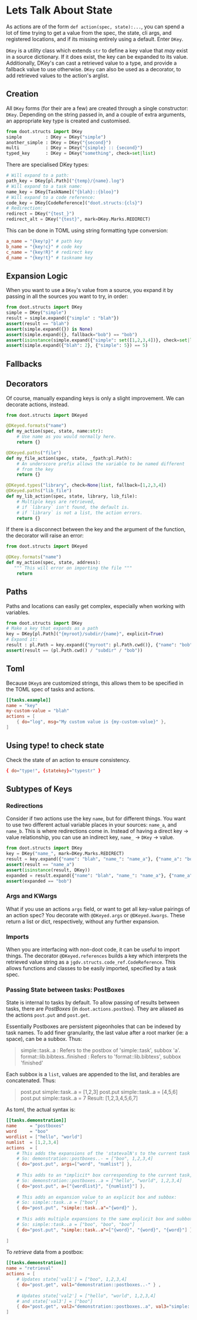 # Lets Talk About State
As actions are of the form `def action(spec, state):...`, you can spend a lot of time
trying to get a value from the spec, the state, cli args, and registered locations, and if its missing entirely using a default.
Enter `DKey`.  

`DKey` is a utility class which extends `str` to define a key value that *may* exist in a source dictionary. 
If it does exist, the key can be expanded to its value. Additionally, DKey's can cast a retrieved value to a type, and provide a fallback value to use otherwise.
`DKey` can also be used as a decorator, to add retrieved values to the action's arglist.

## Creation
All `DKey` forms (for their are a few) are created through a single constructor: `DKey`.
Depending on the string passed in, and a couple of extra arguments, an appropriate key type is created
and customised.

``` python
from doot.structs import DKey
simple         : DKey = DKey("simple")
another_simple : DKey = DKey("{second}")
multi          : DKey = DKey("{simple} :: {second}")
typed_key      : DKey = DKey("something", check=set|list)
```

There are specialised DKey types:
```python
# Will expand to a path:
path_key = DKey[pl.Path]("{temp}/{name}.log")
# Will expand to a task name:
name_key = DKey[TaskName]("{blah}::{bloo}")
# Will expand to a code reference:
code_key = DKey[CodeReference]("doot.structs:{cls}")
# Redirection:
redirect = DKey("{test_}")
redirect_alt = DKey("{test}", mark=DKey.Marks.REDIRECT)
```

This can be done in TOML using string formatting type conversion:
```toml
a_name = "{key!p}" # path key
b_name = "{key!c}" # code key
c_name = "{key!R}" # redirect key
d_name = "{key!t}" # taskname key

```


## Expansion Logic
When you want to use a `DKey`'s value from a source, you expand it by passing in all the sources you want to try, in order:

``` python
from doot.structs import DKey
simple = DKey("simple")
result = simple.expand({"simple" : "blah"})
assert(result == "blah")
assert(simple.expand({}) is None)
assert(simple.expand({}, fallback="bob") == "bob")
assert(isinstance(simple.expand({"simple": set([1,2,3,4])}, check=set|list), set))
assert(simple.expand({"blah": 2}, {"simple": 5}) == 5)
```

## Fallbacks

## Decorators
Of course, manually expanding keys is only a slight improvement.
We can decorate actions, instead.

``` python
from doot.structs import DKeyed

@DKeyed.formats("name")
def my_action(spec, state, name:str):
    # Use name as you would normally here.
    return {}

@DKeyed.paths("file")
def my_file_action(spec, state, _fpath:pl.Path):
    # An underscore prefix allows the variable to be named different
    # from the key
    return {}

@DKeyed.types("library", check=None|list, fallback=[1,2,3,4])
@DKeyed.paths("lib_file")
def my_lib_action(spec, state, library, lib_file):
    # Multiple keys are retrieved,
    # if `library` isn't found, the default is.
    # if `library` is not a list, the action errors.
    return {}

```

If there is a disconnect between the key and the argument of the function,
the decorator will raise an error:

``` python
from doot.structs import DKeyed

@DKey.formats("name")
def my_action(spec, state, address):
   """ This will error on importing the file """
    return
```


## Paths 
Paths and locations can easily get complex, especially when working with variables.

``` python
from doot.structs import DKey
# Make a key that expands as a path
key = DKey[pl.Path]("{myroot}/subdir/{name}", explicit=True)
# Expand it:
result : pl.Path = key.expand({"myroot": pl.Path.cwd()}, {"name": "bob"})
assert(result == (pl.Path.cwd() / "subdir" / "bob"))
```
## Toml
Because `DKey`s are customized strings, this allows them to be specified in the TOML spec of tasks 
and actions.

``` toml
[[tasks.example]]
name = "key"
my-custom-value = "blah"
actions = [
    { do="log", msg="My custom value is {my-custom-value}" },
]
```

## Using type! to check state
Check the state of an action to ensure consistency.

``` toml
{ do="type!", {statekey}="typestr" }
```

## Subtypes of Keys

### Redirections
Consider if two actions use the key `name`, but for different things.
You want to use two different actual variable places in your sources: `name_a`, and `name_b`.
This is where redirections come in. Instead of having a direct key -> value relationship,
you can use an indirect key, `name_` -> `DKey` -> value.

``` python
from doot.structs import DKey
key = DKey("name_", mark=DKey.Marks.REDIRECT)
result = key.expand({"name": "blah", "name_": "name_a"}, {"name_a": "bob"})
assert(result == "name_a")
assert(isinstance(result, DKey))
expanded = result.expand({"name": "blah", "name_": "name_a"}, {"name_a": "bob"})
assert(expanded == "bob")
```


### Args and KWargs
What if you use an actions `args` field, or want to get all key-value pairings of an action spec?
You decorate with `@DKeyed.args` or `@DKeyed.kwargs`. 
These return a list or dict, respectively, without any further expansion.

### Imports
When you are interfacing with non-doot code, it can be useful to import things.
The decorator `@DKeyed.references` builds a key which interprets the retrieved value string
as a `jgdv.structs.code_ref.CodeReference`. This allows functions and classes to be easily imported,
specified by a task spec.

### Passing State between tasks: PostBoxes
State is internal to tasks by default.
To allow passing of results between tasks, there are *PostBoxes* (in `doot.actions.postbox`).
They are aliased as the actions `post.put` and `post.get`.

Essentially Postboxes are persistent pigeonholes that can be indexed by task names.
To add finer granularity, the last value after a root marker (ie: a space),
can be a subbox.
Thus:

> simple::task..a                : Refers to the postbox of 'simple::task', subbox 'a'.
> format::lib.bibtexs..finished  : Refers to 'format::lib.bibtexs', subbox 'finished'

Each subbox is a `list`, values are appended to the list, and iterables are concatenated.
Thus:

> post.put  simple::task..a = [1,2,3]
> post.put  simple::task..a = [4,5,6]
> post.put  simple::task..a = 7
> Result: [1,2,3,4,5,6,7]

As toml, the actual syntax is:
```toml
[[tasks.demonstration]]
name     = "postboxes"
word     = "boo"
wordlist = ["hello", "world"]
numlist  = [1,2,3,4]
actions  = [
    # This adds the expansions of the 'statevalN's to the current task's default subbox: '-'
    # So: demonstration::postboxes..- = ["boo", 1,2,3,4]
    { do="post.put", args=["word", "numlist"] },
    
    # This adds to an *implicit* box corresponding to the current task, with an explicit subbox:
    # So: demonstration::postboxes..a = ["hello", "world", 1,2,3,4]
    { do="post.put", a=["{wordlist}", "{numlist}"] },
    
    # This adds an expansion value to an explicit box and subbox:
    # So: simple::task..a = ["boo"]
    { do="post.put", "simple::task..a"="{word}" },
    
    # This adds multiple expansions to the same explicit box and subbox:
    # So: simple::task..a = ["boo", "boo", "boo"]
    { do="post.put", "simple::task..a"=["{word}", "{word}", "{word}"] },
    
]
```

To *retrieve* data from a postbox:
```toml
[[tasks.demonstration]]
name = "retrieval"
actions = [
    # Updates state['val1'] = ["boo", 1,2,3,4]
    { do="post.get", val1="demonstration::postboxes..-" } ,
    
    # Updates state['val2'] = ["hello", "world", 1,2,3,4]
    # and state['val3'] = ["boo"]
    { do="post.get", val2="demonstration::postboxes..a", val3="simple::task..a" },
]

```
